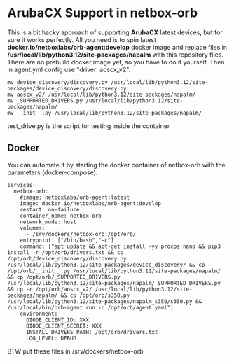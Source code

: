# ArubaCX Support in netbox-orb

This is a bit hacky approach of supporting **ArubaCX** latest devices, but for sure it works perfectly. All you need is to spin latest **docker.io/netboxlabs/orb-agent:develop** docker image and replace 
files in
**/usr/local/lib/python3.12/site-packages/napalm** with this repository files. There are no prebuild docker image yet, so you have to do it yourself. Then in agent.yml config use "driver: aoscx_v2".

```
mv device_discovery/discovery.py /usr/local/lib/python3.12/site-packages/device_discovery/discovery.py
mv aoscx_v2/ /usr/local/lib/python3.12/site-packages/napalm/
mv _SUPPORTED_DRIVERS.py /usr/local/lib/python3.12/site-packages/napalm/
mv __init__.py /usr/local/lib/python3.12/site-packages/napalm/
```

test_drive.py is the script for testing inside the container

## Docker

You can automate it by starting the docker container of netbox-orb with the parameters (docker-compose):
```
services:
  netbox-orb:
    #image: netboxlabs/orb-agent:latest
    image: docker.io/netboxlabs/orb-agent:develop
    restart: on-failure
    container_name: netbox-orb
    network_mode: host
    volumes:
      - /srv/dockers/netbox-orb:/opt/orb/
    entrypoint: ["/bin/bash","-c"]
    command: ["apt update && apt-get install -yy procps nano && pip3 install -r /opt/orb/drivers.txt && cp /opt/orb/device_discovery/discovery.py 
/usr/local/lib/python3.12/site-packages/device_discovery/ && cp /opt/orb/__init__.py /usr/local/lib/python3.12/site-packages/napalm/ && cp /opt/orb/_SUPPORTED_DRIVERS.py 
/usr/local/lib/python3.12/site-packages/napalm/_SUPPORTED_DRIVERS.py && cp -r /opt/orb/aoscx_v2/ /usr/local/lib/python3.12/site-packages/napalm/ && cp /opt/orb/s350.py 
/usr/local/lib/python3.12/site-packages/napalm_s350/s350.py && /usr/local/bin/orb-agent run -c /opt/orb/agent.yaml"]
    environment:
      DIODE_CLIENT_ID: XXX
      DIODE_CLIENT_SECRET: XXX
      INSTALL_DRIVERS_PATH: /opt/orb/drivers.txt
      LOG_LEVEL: DEBUG
```

BTW put these files in /srv/dockers/netbox-orb

